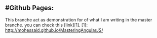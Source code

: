 #Github Pages:
--------------
This branche act as demonstration for of what I am writing in the master branche.
you can check this [link][1].
[1]: http://mohessaid.github.io/MasteringAngularJS/
